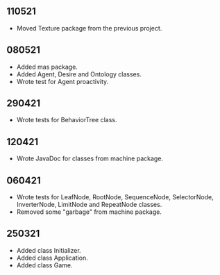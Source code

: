 ## 110521

+ Moved Texture package from the previous project.

## 080521

+ Added mas package.
+ Added Agent, Desire and Ontology classes.
+ Wrote test for Agent proactivity.

## 290421

+ Wrote tests for BehaviorTree class.

## 120421

+ Wrote JavaDoc for classes from machine package.

## 060421

+ Wrote tests for LeafNode, RootNode, SequenceNode, SelectorNode, InverterNode, LimitNode and RepeatNode classes.
+ Removed some "garbage" from machine package.

## 250321

+ Added class Initializer.
+ Added class Application.
+ Added class Game.
